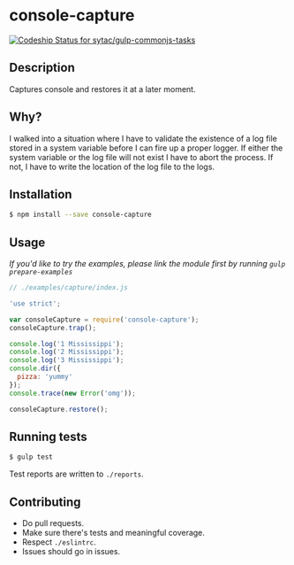 # console-capture

[![Codeship Status for sytac/gulp-commonjs-tasks](https://codeship.com/projects/fbd845d0-42d7-0133-683e-1e375ee071eb/status?branch=master)](https://codeship.com/projects/103903)

## Description

Captures console and restores it at a later moment.

## Why?

I walked into a situation where I have to validate the existence of a log
file stored in a system variable before I can fire up a proper logger.
If either the system variable or the log file will not exist I have to abort the
process. If not, I have to write the location of the log file to
the logs.

## Installation

```bash
$ npm install --save console-capture
```

## Usage

*If you'd like to try the examples, please link the module first by running `gulp prepare-examples`*

```js
// ./examples/capture/index.js

'use strict';

var consoleCapture = require('console-capture');
consoleCapture.trap();

console.log('1 Mississippi');
console.log('2 Mississippi');
console.log('3 Mississippi');
console.dir({
  pizza: 'yummy'
});
console.trace(new Error('omg'));

consoleCapture.restore();

```


## Running tests

```bash
$ gulp test
```

Test reports are written to `./reports`.

## Contributing

-   Do pull requests.
-   Make sure there's tests and meaningful coverage.
-   Respect `./eslintrc`.
-   Issues should go in issues.
